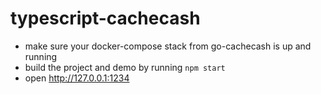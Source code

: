 # typescript-cachecash

- make sure your docker-compose stack from go-cachecash is up and running
- build the project and demo by running `npm start`
- open http://127.0.0.1:1234
